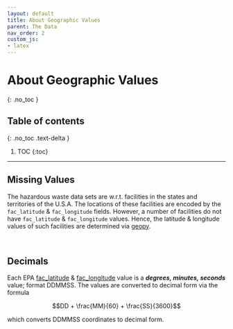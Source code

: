 ```yaml
---
layout: default
title: About Geographic Values
parent: The Data
nav_order: 2
custom_js:
- latex
---
```


# About Geographic Values
{: .no_toc }

## Table of contents
{: .no_toc .text-delta }

1. TOC
{:toc}

---

## Missing Values

The hazardous waste data sets are w.r.t. facilities in the states and territories of the U.S.A.  The locations of these facilities are encoded by the `fac_latitude` & `fac_longitude` fields.  However, a number of facilities do not have `fac_latitude` & `fac_longitude` values.  Hence, the latitude & longitude values of such facilities are determined via [geopy](https://geopy.readthedocs.io/en/stable/#module-geopy.geocoders).  

<br>

## Decimals

Each EPA [fac_latitude](https://enviro.epa.gov/enviro/EF_METADATA_HTML.tri_page?p_column_name=FAC_LATITUDE) & [fac_longitude](https://enviro.epa.gov/enviro/EF_METADATA_HTML.tri_page?p_column_name=FAC_LONGITUDE) value is a ***degrees, minutes, seconds*** value; format DDMMSS.  The values are converted to decimal form via the formula

$$DD + \frac{MM}{60} + \frac{SS}{3600}$$

which converts DDMMSS coordinates to decimal form.
